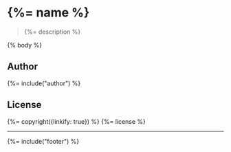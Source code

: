 # {%= name %}

> {%= description %}

{% body %}

## Author
{%= include("author") %}

## License
{%= copyright({linkify: true}) %}
{%= license %}

***

{%= include("footer") %}
